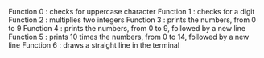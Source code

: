 Function 0 : checks for uppercase character
Function 1 : checks for a digit
Function 2 : multiplies two integers
Function 3 : prints the numbers, from 0 to 9
Function 4 : prints the numbers, from 0 to 9, followed by a new line
Function 5 : prints 10 times the numbers, from 0 to 14, followed by a new line
Function 6 : draws a straight line in the terminal